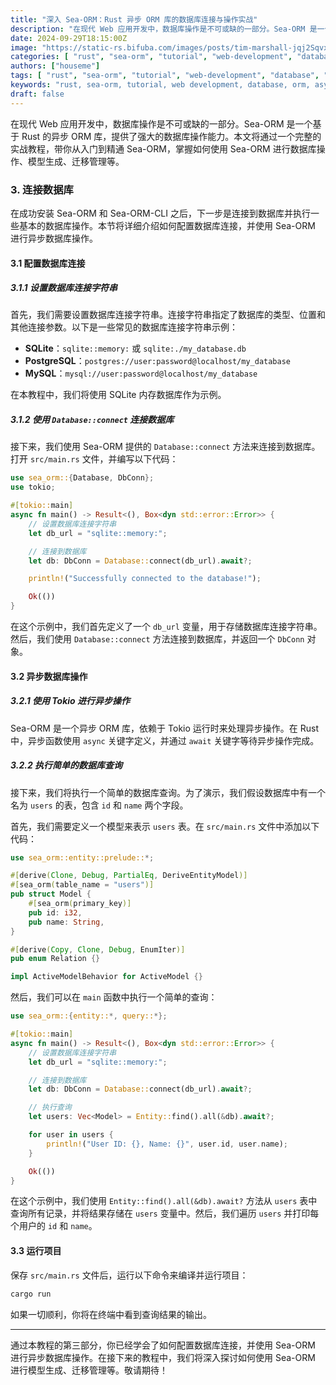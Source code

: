 ```yaml
---
title: "深入 Sea-ORM：Rust 异步 ORM 库的数据库连接与操作实战"
description: "在现代 Web 应用开发中，数据库操作是不可或缺的一部分。Sea-ORM 是一个基于 Rust 的异步 ORM 库，提供了强大的数据库操作能力。本文将通过一个完整的实战教程，带你从入门到精通 Sea-ORM，掌握如何使用 Sea-ORM 进行数据库操作、模型生成、迁移管理等。"
date: 2024-09-29T18:15:00Z
image: "https://static-rs.bifuba.com/images/posts/tim-marshall-jqj2SqvxMVY-unsplash.jpg"
categories: [ "rust", "sea-orm", "tutorial", "web-development", "database", "orm", "async", "cli", "tokio", "database-connection", "rust-async-orm-library","实战指南"]
authors: ["houseme"]
tags: [ "rust", "sea-orm", "tutorial", "web-development", "database", "orm", "async", "cli", "tokio", "database-connection", "rust-async-orm-library","实战指南","web","backend","full-stack"]
keywords: "rust, sea-orm, tutorial, web development, database, orm, async, cli, tokio, database connection, rust async orm library"
draft: false
---
```


在现代 Web 应用开发中，数据库操作是不可或缺的一部分。Sea-ORM 是一个基于 Rust 的异步 ORM 库，提供了强大的数据库操作能力。本文将通过一个完整的实战教程，带你从入门到精通 Sea-ORM，掌握如何使用 Sea-ORM 进行数据库操作、模型生成、迁移管理等。

### 3. 连接数据库

在成功安装 Sea-ORM 和 Sea-ORM-CLI 之后，下一步是连接到数据库并执行一些基本的数据库操作。本节将详细介绍如何配置数据库连接，并使用 Sea-ORM 进行异步数据库操作。

#### 3.1 配置数据库连接

##### 3.1.1 设置数据库连接字符串

首先，我们需要设置数据库连接字符串。连接字符串指定了数据库的类型、位置和其他连接参数。以下是一些常见的数据库连接字符串示例：

- **SQLite**：`sqlite::memory:` 或 `sqlite:./my_database.db`
- **PostgreSQL**：`postgres://user:password@localhost/my_database`
- **MySQL**：`mysql://user:password@localhost/my_database`

在本教程中，我们将使用 SQLite 内存数据库作为示例。

##### 3.1.2 使用 `Database::connect` 连接数据库

接下来，我们使用 Sea-ORM 提供的 `Database::connect` 方法来连接到数据库。打开 `src/main.rs` 文件，并编写以下代码：

```rust
use sea_orm::{Database, DbConn};
use tokio;

#[tokio::main]
async fn main() -> Result<(), Box<dyn std::error::Error>> {
    // 设置数据库连接字符串
    let db_url = "sqlite::memory:";

    // 连接到数据库
    let db: DbConn = Database::connect(db_url).await?;

    println!("Successfully connected to the database!");

    Ok(())
}
```

在这个示例中，我们首先定义了一个 `db_url` 变量，用于存储数据库连接字符串。然后，我们使用 `Database::connect` 方法连接到数据库，并返回一个 `DbConn` 对象。

#### 3.2 异步数据库操作

##### 3.2.1 使用 Tokio 进行异步操作

Sea-ORM 是一个异步 ORM 库，依赖于 Tokio 运行时来处理异步操作。在 Rust 中，异步函数使用 `async` 关键字定义，并通过 `await` 关键字等待异步操作完成。

##### 3.2.2 执行简单的数据库查询

接下来，我们将执行一个简单的数据库查询。为了演示，我们假设数据库中有一个名为 `users` 的表，包含 `id` 和 `name` 两个字段。

首先，我们需要定义一个模型来表示 `users` 表。在 `src/main.rs` 文件中添加以下代码：

```rust
use sea_orm::entity::prelude::*;

#[derive(Clone, Debug, PartialEq, DeriveEntityModel)]
#[sea_orm(table_name = "users")]
pub struct Model {
    #[sea_orm(primary_key)]
    pub id: i32,
    pub name: String,
}

#[derive(Copy, Clone, Debug, EnumIter)]
pub enum Relation {}

impl ActiveModelBehavior for ActiveModel {}
```

然后，我们可以在 `main` 函数中执行一个简单的查询：

```rust
use sea_orm::{entity::*, query::*};

#[tokio::main]
async fn main() -> Result<(), Box<dyn std::error::Error>> {
    // 设置数据库连接字符串
    let db_url = "sqlite::memory:";

    // 连接到数据库
    let db: DbConn = Database::connect(db_url).await?;

    // 执行查询
    let users: Vec<Model> = Entity::find().all(&db).await?;

    for user in users {
        println!("User ID: {}, Name: {}", user.id, user.name);
    }

    Ok(())
}
```

在这个示例中，我们使用 `Entity::find().all(&db).await?` 方法从 `users` 表中查询所有记录，并将结果存储在 `users` 变量中。然后，我们遍历 `users` 并打印每个用户的 `id` 和 `name`。

#### 3.3 运行项目

保存 `src/main.rs` 文件后，运行以下命令来编译并运行项目：

```bash
cargo run
```

如果一切顺利，你将在终端中看到查询结果的输出。

---

通过本教程的第三部分，你已经学会了如何配置数据库连接，并使用 Sea-ORM 进行异步数据库操作。在接下来的教程中，我们将深入探讨如何使用 Sea-ORM 进行模型生成、迁移管理等。敬请期待！
